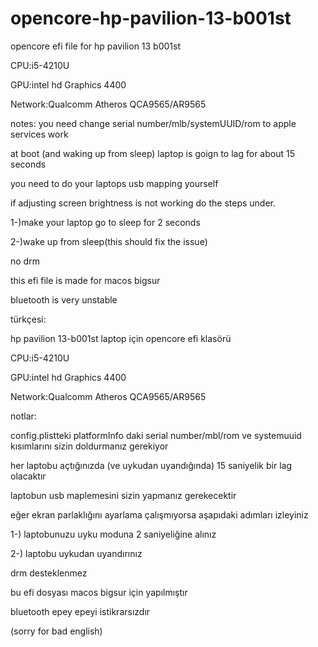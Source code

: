 # opencore-hp-pavilion-13-b001st
opencore efi file for hp pavilion 13 b001st

CPU:i5-4210U

GPU:intel hd Graphics 4400

Network:Qualcomm Atheros QCA9565/AR9565

notes:
you need change serial number/mlb/systemUUID/rom to apple services work

at boot (and waking up from sleep) laptop is goign to lag for about 15 seconds

you need to do your laptops usb mapping yourself

if adjusting screen brightness is not working do the steps under.

1-)make your laptop go to sleep for 2 seconds

2-)wake up from sleep(this should fix the issue)

no drm

this efi file is made for macos bigsur

bluetooth is very unstable

türkçesi:

hp pavilion 13-b001st laptop için opencore efi klasörü

CPU:i5-4210U

GPU:intel hd Graphics 4400

Network:Qualcomm Atheros QCA9565/AR9565

notlar:

config.plistteki platformInfo daki serial number/mbl/rom ve systemuuid kısımlarını sizin doldurmanız gerekiyor

her laptobu açtığınızda (ve uykudan uyandığında) 15 saniyelik bir lag olacaktır

laptobun usb maplemesini sizin yapmanız gerekecektir

eğer ekran parlaklığını ayarlama çalışmıyorsa aşapıdaki adımları izleyiniz

1-) laptobunuzu uyku moduna 2 saniyeliğine alınız

2-) laptobu uykudan uyandırınız

drm desteklenmez

bu efi dosyası macos bigsur için yapılmıştır

bluetooth epey epeyi istikrarsızdır

(sorry for bad english)


